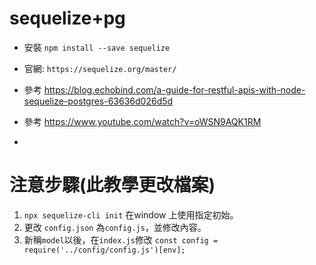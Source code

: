 # sequelize+pg

- 安裝 `npm install --save sequelize`

- 官網: `https://sequelize.org/master/`

- 參考 https://blog.echobind.com/a-guide-for-restful-apis-with-node-sequelize-postgres-63636d026d5d

- 參考 https://www.youtube.com/watch?v=oWSN9AQK1RM
- 
# 注意步驟(此教學更改檔案)

1. `npx sequelize-cli init` 在window 上使用指定初始。
2. 更改 `config.json` 為`config.js`，並修改內容。
3. 新稱`model`以後，在`index.js`修改   `const config = require('../config/config.js')[env];`
